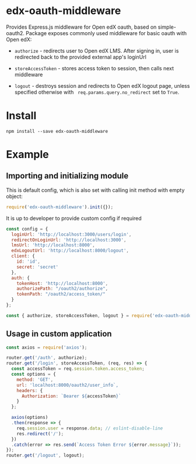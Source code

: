 # edx-oauth-middleware
Provides Express.js middleware for Open edX oauth, based on simple-oauth2.
Package exposes commonly used middleware for basic oauth with Open edX:

- `authorize` - redirects user to Open edX LMS. After signing in, user is redirected back to the provided external app's loginUrl

- `storeAccessToken` - stores access token to session, then calls next middleware

- `logout` - destroys session and redirects to Open edX logout page, unless specified otherwise with ` req.params.query.no_redirect` set to `True`.

# Install
```
npm install --save edx-oauth-middleware
```

# Example
## Importing and initializing module
This is default config, which is also set with calling init method with empty object: 
```javascript
require('edx-oauth-middleware').init({});
```
It is up to developer to provide custom config if required
```javascript
const config = {
  loginUrl: 'http://localhost:3000/users/login',
  redirectOnLoginUrl: 'http://localhost:3000',
  lmsUrl: 'http://localhost:8000',
  edxLogoutUrl: 'http://localhost:8000/logout',
  client: {
    id: 'id',
    secret: 'secret'
  },
  auth: {
    tokenHost: 'http://localhost:8000',
    authorizePath: "/oauth2/authorize",
    tokenPath: "/oauth2/access_token/"
  }
};

const { authorize, storeAccessToken, logout } = require('edx-oauth-middleware').init(config);
```

## Usage in custom application
```javascript
const axios = require('axios');

router.get('/auth', authorize);
router.get('/login', storeAccessToken, (req, res) => {
  const accessToken = req.session.token.access_token;
  const options = {
    method: 'GET',
    url: 'localhost:8000/oauth2/user_info`,
    headers: {
      Authorization: `Bearer ${accessToken}`
    }
  };

  axios(options)
  .then(response => {
    req.session.user = response.data; // eslint-disable-line
    res.redirect('/');
  })
  .catch(error => res.send(`Access Token Error ${error.message}`));
});
router.get('/logout', logout);
```

